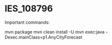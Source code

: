 # IES_108796

Important commands:

mvn package
mvn clean install -U
mvn exec:java -Dexec.mainClass=p1.AnyCityForecast